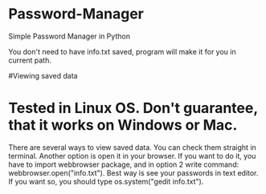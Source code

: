 # Password-Manager
Simple Password  Manager in Python


You don't need to have info.txt saved, program will make it for you in current path.


#Viewing saved data
# Tested in Linux OS. Don't guarantee, that it works on Windows or Mac.


There are several ways to view saved data. You can check them straight in terminal. Another option is open it in your browser.
If you want to do it, you have to import webbrowser package, and in option 2 write command: webbrowser.open("info.txt"). Best way is see your passwords
in text editor. If you want so, you should type os.system("gedit info.txt").

